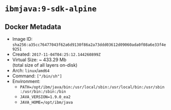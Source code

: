 # `ibmjava:9-sdk-alpine`

## Docker Metadata

- Image ID: `sha256:a35cc76477043f62a6d9130f86a2a73ddd03612d09060ada0f08a6e33f4e9251`
- Created: `2017-11-04T04:25:12.144260899Z`
- Virtual Size: ~ 433.29 Mb  
  (total size of all layers on-disk)
- Arch: `linux`/`amd64`
- Command: `["/bin/sh"]`
- Environment:
  - `PATH=/opt/ibm/java/bin:/usr/local/sbin:/usr/local/bin:/usr/sbin:/usr/bin:/sbin:/bin`
  - `JAVA_VERSION=1.9.0_ea2`
  - `JAVA_HOME=/opt/ibm/java`
